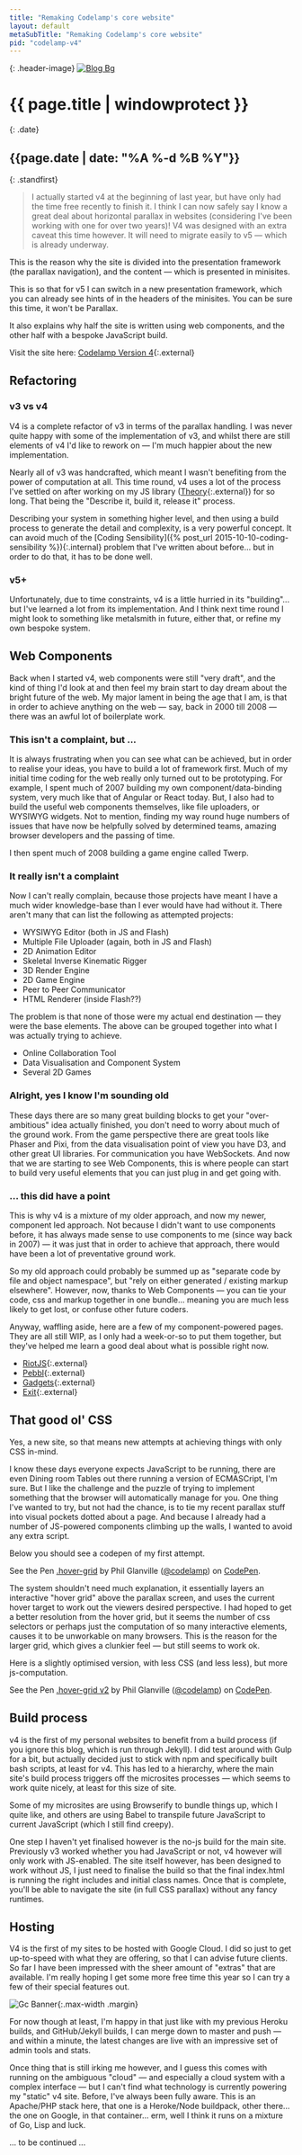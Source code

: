 ```yaml
---
title: "Remaking Codelamp's core website"
layout: default
metaSubTitle: "Remaking Codelamp's core website"
pid: "codelamp-v4"
---
```


{: .header-image}
[![Blog Bg](/images/codelamp-v4-blog.jpg)]({{page.url}})

# {{ page.title | windowprotect }}

{: .date}
## {{page.date | date: "%A %-d %B %Y"}}

{: .standfirst}
> I actually started v4 at the beginning of last year, but have only had the time free recently to finish it. I think I can now safely say I know a great deal about horizontal parallax in websites (considering I've been working with one for over two years)! V4 was designed with an extra caveat this time however. It will need to migrate easily to v5 — which is already underway.

<!--more-->

This is the reason why the site is divided into the presentation framework (the parallax navigation), and the content — which is presented in minisites.

This is so that for v5 I can switch in a new presentation framework, which you can already see hints of in the headers of the minisites. You can be sure this time, it won't be Parallax.

It also explains why half the site is written using web components, and the other half with a bespoke JavaScript build.

Visit the site here: [Codelamp Version 4](http://v4.codelamp.co.uk){:.external}

## Refactoring

### v3 vs v4
V4 is a complete refactor of v3 in terms of the parallax handling. I was never quite happy with some of the implementation of v3, and whilst there are still elements of v4 I'd like to rework on — I'm much happier about the new implementation.

Nearly all of v3 was handcrafted, which meant I wasn't benefiting from the power of computation at all. This time round, v4 uses a lot of the process I've settled on after working on my JS library ([Theory](http://github.com/codelamp/theory){:.external}) for so long. That being the "Describe it, build it, release it" process.

Describing your system in something higher level, and then using a build process to generate the detail and complexity, is a very powerful concept. It can avoid much of the [Coding Sensibility]({% post_url 2015-10-10-coding-sensibility %}){:.internal} problem that I've written about before... but in order to do that, it has to be done well.

### v5+

Unfortunately, due to time constraints, v4 is a little hurried in its "building"... but I've learned a lot from its implementation. And I think next time round I might look to something like metalsmith in future, either that, or refine my own bespoke system.

## Web Components

Back when I started v4, web components were still "very draft", and the kind of thing I'd look at and then feel my brain start to day dream about the bright future of the web. My major lament in being the age that I am, is that in order to achieve anything on the web — say, back in 2000 till 2008 — there was an awful lot of boilerplate work.

### This isn't a complaint, but ...

It is always frustrating when you can see what can be achieved, but in order to realise your ideas, you have to build a lot of framework first. Much of my initial time coding for the web really only turned out to be prototyping. For example, I spent much of 2007 building my own component/data-binding system, very much like that of Angular or React today. But, I also had to build the useful web components themselves, like file uploaders, or WYSIWYG widgets. Not to mention, finding my way round huge numbers of issues that have now be helpfully solved by determined teams, amazing browser developers and the passing of time.

I then spent much of 2008 building a game engine called Twerp.

### It really isn't a complaint

Now I can't really complain, because those projects have meant I have a much wider knowledge-base than I ever would have had without it. There aren't many that can list the following as attempted projects:

- WYSIWYG Editor (both in JS and Flash)
- Multiple File Uploader (again, both in JS and Flash)
- 2D Animation Editor
- Skeletal Inverse Kinematic Rigger
- 3D Render Engine
- 2D Game Engine
- Peer to Peer Communicator
- HTML Renderer (inside Flash??)

The problem is that none of those were my actual end destination — they were the base elements. The above can be grouped together into what I was actually trying to achieve.

- Online Collaboration Tool
- Data Visualisation and Component System
- Several 2D Games

### Alright, yes I know I'm sounding old

These days there are so many great building blocks to get your "over-ambitious" idea actually finished, you don't need to worry about much of the ground work. From the game perspective there are great tools like Phaser and Pixi, from the data visualisation point of view you have D3, and other great UI libraries. For communication you have WebSockets. And now that we are starting to see Web Components, this is where people can start to build very useful elements that you can just plug in and get going with.


### ... this did have a point

This is why v4 is a mixture of my older approach, and now my newer, component led approach. Not because I didn't want to use components before, it has always made sense to use components to me (since way back in 2007) — it was just that in order to achieve that approach, there would have been a lot of preventative ground work.

So my old approach could probably be summed up as "separate code by file and object namespace", but "rely on either generated / existing markup elsewhere". However, now, thanks to Web Components — you can tie your code, css and markup together in one bundle... meaning you are much less likely to get lost, or confuse other future coders.

Anyway, waffling aside, here are a few of my component-powered pages. They are all still WIP, as I only had a week-or-so to put them together, but they've helped me learn a good deal about what is possible right now.

- [RiotJS](http://v4.codelamp.co.uk/subsites/riotjs){:.external}
- [Pebbl](http://v4.codelamp.co.uk/subsites/pebbl){:.external}
- [Gadgets](http://v4.codelamp.co.uk/subsites/gadgets){:.external}
- [Exit](http://v4.codelamp.co.uk/subsites/exit){:.external}

## That good ol' CSS

Yes, a new site, so that means new attempts at achieving things with only CSS in-mind.

I know these days everyone expects JavaScript to be running, there are even Dining room Tables out there running a version of ECMASCript, I'm sure. But I like the challenge and the puzzle of trying to implement something that the browser will automatically manage for you. One thing I've wanted to try, but not had the chance, is to tie my recent parallax stuff into visual pockets dotted about a page. And because I already had a number of JS-powered components climbing up the walls, I wanted to avoid any extra script.

Below you should see a codepen of my first attempt.

<p data-height="265" data-theme-id="0" data-slug-hash="Mmzvqr" data-default-tab="result" data-user="codelamp" data-embed-version="2" data-pen-title=".hover-grid" class="codepen">See the Pen <a href="https://codepen.io/codelamp/pen/Mmzvqr/">.hover-grid</a> by Phil Glanville (<a href="https://codepen.io/codelamp">@codelamp</a>) on <a href="https://codepen.io">CodePen</a>.</p>
<script async src="https://production-assets.codepen.io/assets/embed/ei.js"></script>

The system shouldn't need much explanation, it essentially layers an interactive "hover grid" above the parallax screen, and uses the current hover target to work out the viewers desired perspective. I had hoped to get a better resolution from the hover grid, but it seems the number of css selectors or perhaps just the computation of so many interactive elements, causes it to be unworkable on many browsers. This is the reason for the larger grid, which gives a clunkier feel — but still seems to work ok.

Here is a slightly optimised version, with less CSS (and less less), but more js-computation.

<p data-height="265" data-theme-id="0" data-slug-hash="ybQodK" data-default-tab="result" data-user="codelamp" data-embed-version="2" data-pen-title=".hover-grid v2" class="codepen">See the Pen <a href="https://codepen.io/codelamp/pen/ybQodK/">.hover-grid v2</a> by Phil Glanville (<a href="https://codepen.io/codelamp">@codelamp</a>) on <a href="https://codepen.io">CodePen</a>.</p>
<script async src="https://production-assets.codepen.io/assets/embed/ei.js"></script>

## Build process

v4 is the first of my personal websites to benefit from a build process (if you ignore this blog, which is run through Jekyll). I did test around with Gulp for a bit, but actually decided just to stick with npm and specifically built bash scripts, at least for v4. This has led to a hierarchy, where the main site's build process triggers off the microsites processes — which seems to work quite nicely, at least for this size of site.

<script type="text/javascript" src="https://asciinema.org/a/6z4dvtv9eehbk4mk9yxe6j6vi.js" id="asciicast-6z4dvtv9eehbk4mk9yxe6j6vi" async></script>

Some of my microsites are using Browserify to bundle things up, which I quite like, and others are using Babel to transpile future JavaScript to current JavaScript (which I still find creepy).

One step I haven't yet finalised however is the no-js build for the main site. Previously v3 worked whether you had JavaScript or not, v4 however will only work with JS-enabled. The site itself however, has been designed to work without JS, I just need to finalise the build so that the final index.html is running the right includes and initial class names. Once that is complete, you'll be able to navigate the site (in full CSS parallax) without any fancy runtimes.

## Hosting

V4 is the first of my sites to be hosted with Google Cloud. I did so just to get up-to-speed with what they are offering, so that I can advise future clients. So far I have been impressed with the sheer amount of "extras" that are available. I'm really hoping I get some more free time this year so I can try a few of their special features out.

![Gc Banner](/images/gc-banner.png){:.max-width .margin}

For now though at least, I'm happy in that just like with my previous Heroku builds, and GitHub/Jekyll builds, I can merge down to master and push — and within a minute, the latest changes are live with an impressive set of admin tools and stats.

Once thing that is still irking me however, and I guess this comes with running on the ambiguous "cloud" — and especially a cloud system with a complex interface — but I can't find what technology is currently powering my "static" v4 site. Before, I've always been fully aware. This is an Apache/PHP stack here, that one is a Heroke/Node buildpack, other there... the one on Google, in that container... erm, well I think it runs on a mixture of Go, Lisp and luck.


... to be continued ...